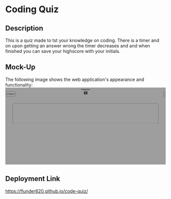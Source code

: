 # Coding Quiz

## Description

This is a quiz made to tst your knowledge on coding. There is a timer and on upon getting an answer wrong the timer decreases and and when finished you can save your highscore with your initials.

## Mock-Up

The following image shows the web application's appearance and functionality: 
![This shows what home page will look like](./assets/images/coding-quiz-prev.png)

## Deployment Link
https://flunder620.github.io/code-quiz/
